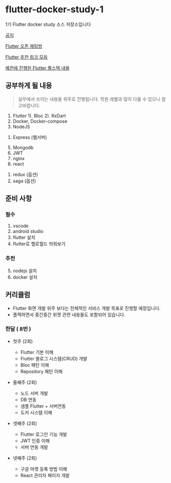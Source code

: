 # flutter-docker-study-1
1기 Flutter docker study 소스 저장소입니다

[공지](https://cafe.naver.com/busandev/181)

[Flutter 오픈 채팅방](https://open.kakao.com/o/gsshoXJ)

[Flutter 추천 링크 모음](https://github.com/bear2u/flutter-kr-guide)

[예전에 진행된 Flutter 풀스택 내용](https://github.com/bear2u/flutter-ecommerce-study)

## 공부하게 될 내용

> 실무에서 쓰이는 내용들 위주로 진행됩니다. 
학원 레벨과 많이 다를 수 있으니 참고바랍니다.

1. Flutter
  1). Bloc
  2). RxDart
2. Docker, Docker-compose
3. NodeJS
  1) Express (웹서버)
5. Mongodb
6. JWT
9. nginx
10. react
  1) redux (옵션)
  2) saga (옵션)
  
## 준비 사항  
  
### 필수
1. vscode 
2. android studio
3. flutter 설치
4. flutter로 헬로월드 띄워보기

### 추천
5. nodejs 설치
7. docker 설치

## 커리큘럼
- Flutter 화면 개발 위주 보다는 전체적인 서비스 개발 목표로 진행할 예정입니다.
- 플젝하면서 중간중간 위젯 관련 내용들도 포함되어 있습니다. 

### 한달 ( 8번 )
- 첫주 (2회)
  - Flutter 기본 이해
  - Flutter 블로그 시스템(CRUD) 개발
  - Bloc 패턴 이해
  - Repository 패턴 이해

- 둘째주 (2회) 
  - 노드 서버 개발
  - DB 연동
  - 샘플 Flutter + 서버연동
  - 도커 시스템 이해
 
- 셋째주 (2회)
  - Flutter 로그인 기능 개발
  - JWT 인증 이해
  - 서버 연동 개발

- 넷째주 (2회)
  - 구글 마켓 등록 방법 이해
  - React 관리자 페이지 개발
 
